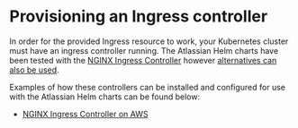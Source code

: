# Provisioning an Ingress controller
In order for the provided Ingress resource to work, your Kubernetes cluster must have an ingress controller running. The Atlassian Helm charts have been tested with the [NGINX Ingress Controller](https://kubernetes.github.io/ingress-nginx/) however [alternatives can also be used](https://kubernetes.io/docs/concepts/services-networking/ingress-controllers/#additional-controllers). 

Examples of how these controllers can be installed and configured for use with the Atlassian Helm charts can be found below:

* [NGINX Ingress Controller on AWS](INGRESS_NGINX.md)
